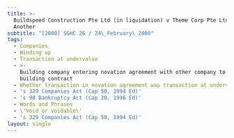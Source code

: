 ```yaml
---
title: >-
  Buildspeed Construction Pte Ltd (in liquidation) v Theme Corp Pte Ltd and
  Another
subtitle: "[2000] SGHC 26 / 24\_February\_2000"
tags:
  - Companies
  - Winding up
  - Transaction at undervalue
  - >-
    Building company entering novation agreement with other company to take over
    building contract
  - Whether transaction in novation agreement was transaction at undervalue
  - 's 329 Companies Act (Cap 50, 1994 Ed)'
  - 's 98 Bankruptcy Act (Cap 20, 1996 Ed)'
  - Words and Phrases
  - \'Void or voidable\'
  - 's 329 Companies Act (Cap 50, 1994 Ed)'
layout: single
---
```


